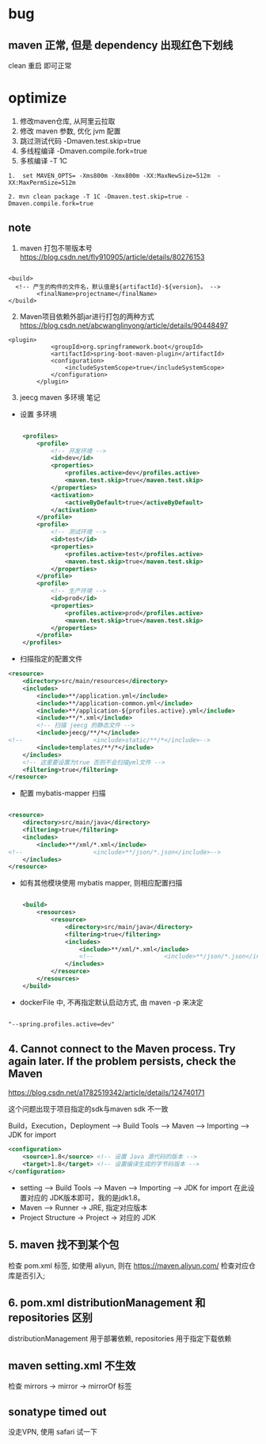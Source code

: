 # bug

## maven 正常, 但是 dependency 出现红色下划线
 clean 重启 即可正常

# optimize 

1. 修改maven仓库, 从阿里云拉取
2. 修改 maven 参数, 优化 jvm 配置
3. 跳过测试代码  -Dmaven.test.skip=true 
4. 多线程编译 -Dmaven.compile.fork=true
5. 多核编译 -T 1C

```
1.  set MAVEN_OPTS= -Xms800m -Xmx800m -XX:MaxNewSize=512m  -XX:MaxPermSize=512m
  
2. mvn clean package -T 1C -Dmaven.test.skip=true -Dmaven.compile.fork=true
```

## note

1. maven 打包不带版本号
https://blog.csdn.net/fly910905/article/details/80276153
```

<build>
  <!-- 产生的构件的文件名，默认值是${artifactId}-${version}。 -->  
        <finalName>projectname</finalName>
</build>

```

2. Maven项目依赖外部jar进行打包的两种方式
https://blog.csdn.net/abcwanglinyong/article/details/90448497
```
<plugin>
            <groupId>org.springframework.boot</groupId>
            <artifactId>spring-boot-maven-plugin</artifactId>
            <configuration>
                <includeSystemScope>true</includeSystemScope>
            </configuration>
        </plugin>
```

3. jeecg maven 多环境 笔记
+ 设置 多环境
```xml

	<profiles>
		<profile>
			<!-- 开发环境 -->
			<id>dev</id>
			<properties>
				<profiles.active>dev</profiles.active>
				<maven.test.skip>true</maven.test.skip>
			</properties>
			<activation>
				<activeByDefault>true</activeByDefault>
			</activation>
		</profile>
		<profile>
			<!-- 测试环境 -->
			<id>test</id>
			<properties>
				<profiles.active>test</profiles.active>
				<maven.test.skip>true</maven.test.skip>
			</properties>
		</profile>
		<profile>
			<!-- 生产环境 -->
			<id>prod</id>
			<properties>
				<profiles.active>prod</profiles.active>
				<maven.test.skip>true</maven.test.skip>
			</properties>
		</profile>
	</profiles>

```

+ 扫描指定的配置文件
```xml
<resource>
    <directory>src/main/resources</directory>
    <includes>
        <include>**/application.yml</include>
        <include>**/application-common.yml</include>
        <include>**/application-${profiles.active}.yml</include>
        <include>**/*.xml</include>
        <!-- 扫描 jeecg 的静态文件 -->
        <include>jeecg/**/*</include>
<!--					<include>static/**/*</include>-->
        <include>templates/**/*</include>
    </includes>
    <!-- 这里要设置为true 否则不会扫描yml文件 -->
    <filtering>true</filtering>
</resource>
```

+ 配置 mybatis-mapper 扫描
``` xml

<resource>
    <directory>src/main/java</directory>
    <filtering>true</filtering>
    <includes>
        <include>**/xml/*.xml</include>
<!--					<include>**/json/*.json</include>-->
    </includes>
</resource>

```

+ 如有其他模块使用 mybatis mapper, 则相应配置扫描
```xml

    <build>
        <resources>
            <resource>
                <directory>src/main/java</directory>
                <filtering>true</filtering>
                <includes>
                    <include>**/xml/*.xml</include>
                    <!--					<include>**/json/*.json</include>-->
                </includes>
            </resource>
        </resources>
    </build>

```

+ dockerFile 中, 不再指定默认启动方式, 由 maven -p 来决定
``` xml

"--spring.profiles.active=dev"

```

## 4. Cannot connect to the Maven process. Try again later. If the problem persists, check the Maven
https://blog.csdn.net/a1782519342/article/details/124740171

这个问题出现于项目指定的sdk与maven sdk 不一致

Build，Execution，Deployment --> Build Tools --> Maven --> Importing --> JDK for import 

```xml
<configuration>
    <source>1.8</source> <!-- 设置 Java 源代码的版本 -->
    <target>1.8</target> <!-- 设置编译生成的字节码版本 -->
</configuration>
```

+ setting --> Build Tools --> Maven --> Importing --> JDK for import 在此设置对应的 JDK版本即可，我的是jdk1.8。  
+ Maven --> Runner -> JRE, 指定对应版本
+ Project Structure -> Project -> 对应的 JDK  

## 5. maven 找不到某个包
检查 pom.xml <repositories></repositories> 标签, 如使用 aliyun, 则在 https://maven.aliyun.com/ 检查对应仓库是否引入; 

## 6. pom.xml distributionManagement 和 repositories 区别
distributionManagement 用于部署依赖, repositories 用于指定下载依赖

## maven setting.xml 不生效
检查 mirrors -> mirror -> mirrorOf 标签

## sonatype timed out
没走VPN, 使用 safari 试一下